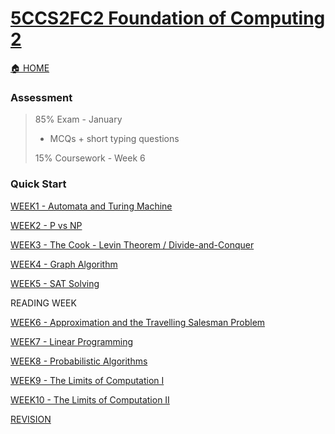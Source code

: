 # [5CCS2FC2 Foundation of Computing 2](https://keats.kcl.ac.uk/course/view.php?id=109876)
[🏠 HOME](README.md)

### Assessment 
> 85% Exam - January
> - MCQs + short typing questions
> 
> 15% Coursework - Week 6
> 

### Quick Start
[WEEK1 - Automata and Turing Machine](year2/5ccs2fc2/w1.md)

[WEEK2 - P vs NP](year2/5ccs2fc2/w2.md)

[WEEK3 - The Cook - Levin Theorem / Divide-and-Conquer](year2/5ccs2fc2/w3.md)

[WEEK4 - Graph Algorithm](year2/5ccs2fc2/w4.md)

[WEEK5 - SAT Solving](year2/5ccs2fc2/w5.md)

READING WEEK

[WEEK6 - Approximation and the Travelling Salesman Problem](year2/5ccs2fc2/w6.md)

[WEEK7 - Linear Programming](year2/5ccs2fc2/w7.md)

[WEEK8 - Probabilistic Algorithms](year2/5ccs2fc2/w8.md)

[WEEK9 - The Limits of Computation I](year2/5ccs2fc2/w9.md)

[WEEK10 - The Limits of Computation II](year2/5ccs2fc2/w10.md)

[REVISION]((year2/5ccs2fc2/re.md))